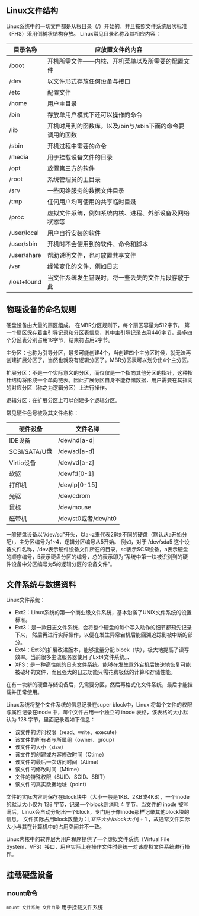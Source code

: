 ## Linux文件结构
Linux系统中的一切文件都是从根目录（/）开始的，并且按照文件系统层次标准（FHS）采用倒树状结构存放。
Linux常见目录名称及其相应内容：

|目录名称|应放置文件的内容|
|----------|----------|
|/boot|开机所需文件——内核、开机菜单以及所需要的配置文件|
|/dev|以文件形式存放任何设备与接口|
|/etc|配置文件|
|/home|用户主目录|
|/bin|存放单用户模式下还可以操作的命令|
|/lib|开机时用到的函数库。以及/bin与/sbin下面的命令要调用的函数|
|/sbin|开机过程中需要的命令|
|/media|用于挂载设备文件的目录|
|/opt|放置第三方的软件|
|/root|系统管理员的主目录|
|/srv|一些网络服务的数据文件目录|
|/tmp|任何用户均可使用的共享临时目录|
|/proc|虚拟文件系统，例如系统内核、进程、外部设备及网络状态等|
|/user/local|用户自行安装的软件|
|/user/sbin|开机时不会使用到的软件、命令和脚本|
|/user/share|帮助说明文件，也可放置共享文件|
|/var|经常变化的文件，例如日志|
|/lost+found|当文件系统发生错误时，将一些丢失的文件片段存放于此|


## 物理设备的命名规则
硬盘设备由大量的扇区组成。
在MBR分区规则下，每个扇区容量为512字节。
第一个扇区保存着主引导记录和分区表信息，其中主引导记录占用446字节，最多四个分区表分别占用16字节，结束符占用2字节。

主分区：也称为引导分区，最多可能创建4个，当创建四个主分区时候，就无法再创建扩展分区了，当然也就没有逻辑分区了。MBR分区表可以划分出4个主分区。

扩展分区：不是一个实际意义的分区，而仅仅是一个指向其他分区的指针，这种指针结构将形成一个单向链表。因此扩展分区自身不能存储数据，用户需要在其指向的对应分区（称之为逻辑分区）上进行操作。

逻辑分区：在扩展分区上可以创建多个逻辑分区。

常见硬件色号被及其文件名称：

|硬件设备|文件名称|
|----------|---- |
|IDE设备|/dev/hd[a-d]|
|SCSI/SATA/U盘|/dev/sd[a-d]|
|Virtio设备|/dev/vd[a-z]|
|软驱|/dev/fd[0-1]|
|打印机|/dev/lp[0-15]|
|光驱|/dev/cdrom|
|鼠标|/dev/mouse|
|磁带机|/dev/st0或者/dev/ht0|

一般硬盘设备以“/dev/sd”开头，以a\~z来代表26块不同的硬盘（默认从a开始分配），主分区编号为1\~4，逻辑分区编号从5开始。
例如，对于 /dev/sda5 这个设备文件名称，/dev表示硬件设备文件所在的目录，sd表示SCSI设备，a表示硬盘的顺序编号，5表示硬盘分区的编号，总的表示即为“系统中第一块被识别到的硬件设备中分区编号为5的逻辑分区的设备文件”。

## 文件系统与数据资料
Linux文件系统：
- Ext2：Linux系统的第一个商业级文件系统，基本沿袭了UNIX文件系统的设置标准。
- Ext3：是一款日志文件系统，会将整个硬盘的每个写入动作的细节都预先记录下来， 然后再进行实际操作，以便在发生异常宕机后能回溯追踪到被中断的部分。
- Ext4：Ext3的扩展改进版本，能够批量分配 block（块），极大地提高了读写效率。当前很多主流服务器使用了Ext4文件系统。、
- XFS：是一种高性能的日志文件系统。能够在发生意外宕机后快速地恢复可能被破坏的文件，而且强大的日志功能只需花费极低的计算和存储性能。

在有一块新的硬盘存储设备后，先需要分区，然后再格式化文件系统，最后才能挂载并正常使用。

Linux系统将整个文件系统的信息记录在super block中，Linux 将每个文件的权限与属性记录在inode 中，每个文件占用一个独立的 inode 表格，该表格的大小默认为 128 字节，里面记录着如下信息：
- 该文件的访问权限（read、write、execute） 
- 该文件的所有者与所属组（owner、group）
- 该文件的大小（size）
- 该文件的创建或内容修改时间（Ctime）
- 该文件的最后一次访问时间（Atime）
- 该文件的修改时间（Mtime）
- 文件的特殊权限（SUID、SGID、SBIT）
- 该文件的真实数据地址（point）

文件的实际内容则保存在block块中（大小一般是1KB、2KB或4KB），一个inode的默认大小仅为 128 字节，记录一个block则消耗 4 字节。当文件的 inode 被写满后，Linux会自动分配出一个block，专门用于像inode那样记录其他block块的信息。
文件实际占用block数量为：$\lfloor{文件大小/block大小}\rfloor + 1$ ，故通常文件实际大小与其在计算机中的占用空间并不一致。

Linux内核中的软件层为用户程序提供了一个虚拟文件系统（Virtual File System，VFS）接口，用户实际上在操作文件时是统一对该虚拟文件系统进行操作。

## 挂载硬盘设备
### mount命令
`mount 文件系统 文件目录`
用于挂载文件系统